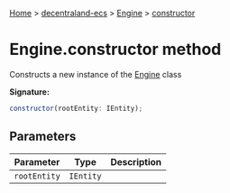 [Home](./index) &gt; [decentraland-ecs](./decentraland-ecs.md) &gt; [Engine](./decentraland-ecs.engine.md) &gt; [constructor](./decentraland-ecs.engine.constructor.md)

# Engine.constructor method

Constructs a new instance of the [Engine](./decentraland-ecs.engine.md) class

**Signature:**
```javascript
constructor(rootEntity: IEntity);
```

## Parameters

|  Parameter | Type | Description |
|  --- | --- | --- |
|  `rootEntity` | `IEntity` |  |

